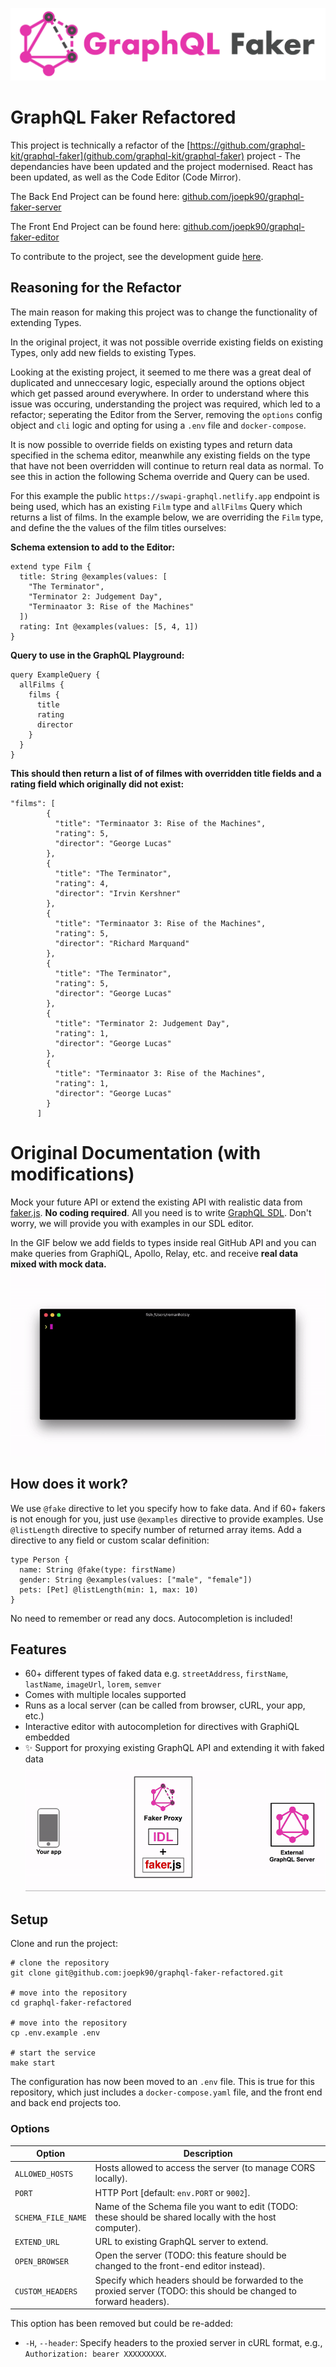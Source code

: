 ![GraphQL Faker logo](./assets/faker-logo-text.png)

# GraphQL Faker Refactored

This project is technically a refactor of the [https://github.com/graphql-kit/graphql-faker](github.com/graphql-kit/graphql-faker) project - The dependancies have been updated and the project modernised. React has been updated, as well as the Code Editor (Code Mirror).

The Back End Project can be found here:
[github.com/joepk90/graphql-faker-server](https://github.com/joepk90/graphql-faker-server) 

The Front End Project can be found here:
[github.com/joepk90/graphql-faker-editor](https://github.com/joepk90/graphql-faker-editor)

To contribute to the project, see the development guide [here](https://github.com/joepk90/graphql-faker-refactored/blob/main/development.md).


## Reasoning for the Refactor
The main reason for making this project was to change the functionality of extending Types.

In the original project, it was not possible override existing fields on existing Types, only add new fields to existing Types.

Looking at the existing project, it seemed to me there was a great deal of duplicated and unneccesary logic, especially around the options object which get passed around everywhere. In order to understand where this issue was occuring, understanding the project was required, which led to a refactor; seperating the Editor from the Server, removing the `options` config object and `cli` logic and opting for using a `.env` file and `docker-compose`.

It is now possible to override fields on existing types and return data specified in the schema editor, meanwhile any existing fields on the type that have not been overridden will continue to return real data as normal. To see this in action the following Schema override and Query can be used.

For this example the public `https://swapi-graphql.netlify.app` endpoint is being used, which has an existing `Film` type and `allFilms` Query which returns a list of films. In the example below, we are overriding the `Film` type, and define the the values of the film titles ourselves:

<b>Schema extension to add to the Editor:</b>
```
extend type Film {
  title: String @examples(values: [
    "The Terminator",
    "Terminator 2: Judgement Day",
    "Terminaator 3: Rise of the Machines"
  ])
  rating: Int @examples(values: [5, 4, 1])
}
```

<b>Query to use in the GraphQL Playground:</b>
```
query ExampleQuery {
  allFilms {
    films {
      title
      rating
      director
    }
  }
}
```

<b>This should then return a list of of filmes with overridden title fields and a rating field which originally did not exist:</b>
```
"films": [
        {
          "title": "Terminaator 3: Rise of the Machines",
          "rating": 5,
          "director": "George Lucas"
        },
        {
          "title": "The Terminator",
          "rating": 4,
          "director": "Irvin Kershner"
        },
        {
          "title": "Terminaator 3: Rise of the Machines",
          "rating": 5,
          "director": "Richard Marquand"
        },
        {
          "title": "The Terminator",
          "rating": 5,
          "director": "George Lucas"
        },
        {
          "title": "Terminator 2: Judgement Day",
          "rating": 1,
          "director": "George Lucas"
        },
        {
          "title": "Terminaator 3: Rise of the Machines",
          "rating": 1,
          "director": "George Lucas"
        }
      ]
```

# Original Documentation (with modifications)

Mock your future API or extend the existing API with realistic data from [faker.js](https://fakerjs.dev/). **No coding required**.
All you need is to write [GraphQL SDL](https://alligator.io/graphql/graphql-sdl/). Don't worry, we will provide you with examples in our SDL editor.

In the GIF below we add fields to types inside real GitHub API and you can make queries from GraphiQL, Apollo, Relay, etc. and receive **real data mixed with mock data.**
![demo-gif](./assets/demo.gif)

## How does it work?

We use `@fake` directive to let you specify how to fake data. And if 60+ fakers is not enough for you, just use `@examples` directive to provide examples. Use `@listLength` directive to specify number of returned array items. Add a directive to any field or custom scalar definition:

    type Person {
      name: String @fake(type: firstName)
      gender: String @examples(values: ["male", "female"])
      pets: [Pet] @listLength(min: 1, max: 10)
    }

No need to remember or read any docs. Autocompletion is included!

## Features

- 60+ different types of faked data e.g. `streetAddress`, `firstName`, `lastName`, `imageUrl`, `lorem`, `semver`
- Comes with multiple locales supported
- Runs as a local server (can be called from browser, cURL, your app, etc.)
- Interactive editor with autocompletion for directives with GraphiQL embedded
- ✨ Support for proxying existing GraphQL API and extending it with faked data
  ![Extend mode diagram](./assets/extend-mode.gif)

## Setup

Clone and run the project:
```
# clone the repository
git clone git@github.com:joepk90/graphql-faker-refactored.git

# move into the repository
cd graphql-faker-refactored

# move into the repository
cp .env.example .env

# start the service
make start
```

The configuration has now been moved to an `.env` file. This is true for this repository, which just includes a `docker-compose.yaml` file, and the front end and back end projects too.


### Options

| Option              | Description                                                                                     |
|---------------------|-------------------------------------------------------------------------------------------------|
| `ALLOWED_HOSTS`     | Hosts allowed to access the server (to manage CORS locally).                                    |
| `PORT`              | HTTP Port [default: `env.PORT` or `9002`].                                                     |
| `SCHEMA_FILE_NAME`  | Name of the Schema file you want to edit (TODO: these should be shared locally with the host computer). |
| `EXTEND_URL`        | URL to existing GraphQL server to extend.                                                      |
| `OPEN_BROWSER`      | Open the server (TODO: this feature should be changed to the front-end editor instead).         |
| `CUSTOM_HEADERS`    | Specify which headers should be forwarded to the proxied server (TODO: this should be changed to forward headers). |

This option has been removed but could be re-added:
- `-H`, `--header`: Specify headers to the proxied server in cURL format, e.g., `Authorization: bearer XXXXXXXXX`.
